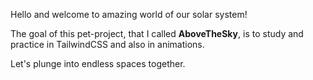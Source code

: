 Hello and welcome to amazing world of our solar system!

The goal of this pet-project, that I called **AboveTheSky**, is to study and practice in TailwindCSS and also in animations.

Let's plunge into endless spaces together.
